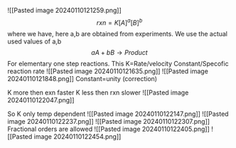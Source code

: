 ![[Pasted image 20240110121259.png]]
$$
rxn = K [A]^a [B]^b
$$
where we have, here a,b are obtained from experiments. We use the actual used values of a,b
$$
aA + bB \to Product
$$
For elementary one step reactions. This K=Rate/velocity Constant/Specofic reaction rate
![[Pasted image 20240110121635.png]]
![[Pasted image 20240110121848.png]]
Constant=unity (correction)

K more then exn faster
K less then rxn slower
![[Pasted image 20240110122047.png]]

So K only temp dependent
![[Pasted image 20240110122147.png]]
![[Pasted image 20240110122237.png]]
![[Pasted image 20240110122307.png]]
Fractional orders are allowed
![[Pasted image 20240110122405.png]]
![[Pasted image 20240110122454.png]]
